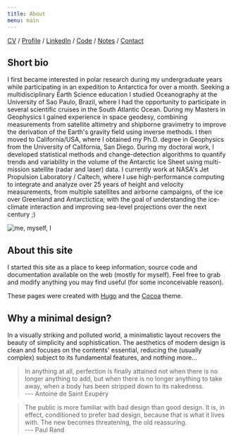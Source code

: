 ```yaml
---
title: About
menu: main
---
```


[CV](https://github.com/fspaolo/cv/blob/master/paolo_cv.pdf) / 
[Profile](https://science.jpl.nasa.gov/people/Serrano%20Paolo) /
[LinkedIn](//linkedin.com/in/fspaolo) /
[Code](https://github.com/fspaolo/) / 
[Notes](https://gist.github.com/fspaolo/) /
[Contact](mailto:fspaolo@gmail.com)


## Short bio

I first became interested in polar research during my undergraduate years while participating in an expedition to Antarctica for over a month. Seeking a multidisciplinary Earth Science education I studied Oceanography at the University of Sao Paulo, Brazil, where I had the opportunity to participate in several scientific cruises in the South Atlantic Ocean. During my Masters in Geophysics I gained experience in space geodesy, combining measurements from satellite altimetry and shipborne gravimetry to improve the derivation of the Earth's gravity field using inverse methods. I then moved to California/USA, where I obtained my Ph.D. degree in Geophysics from the University of California, San Diego. During my doctoral work, I developed statistical methods and change-detection algorithms to quantify trends and variability in the volume of the Antarctic Ice Sheet using multi-mission satellite (radar and laser) data. I currently work at NASA's Jet Propulsion Laboratory / Caltech, where I use high-performance computing to integrate and analyze over 25 years of height and velocity measurements, from multiple satellites and airborne campaigns, of the ice over Greenland and Antarctictica; with the goal of understanding the ice-climate interaction and improving sea-level projections over the next century ;)

![me, myself, I](/img/portrait.jpeg)


## About this site

I started this site as a place to keep information, source code and documentation available on the web (mostly for myself). Feel free to grab and modify anything you may find useful (for some inconceivable reason).

These pages were created with [Hugo](https://gohugo.io/) and the [Cocoa](https://github.com/nishanths/cocoa-hugo-theme) theme.


## Why a minimal design?

In a visually striking and polluted world, a minimalistic layout recovers the beauty of simplicity and sophistication. The aesthetics of modern design is clean and focuses on the contents' essential, reducing the (usually complex) subject to its fundamental features, and nothing more...

> In anything at all, perfection is finally attained not when there is no longer anything to add, but when there is no longer anything to take away, when a body has been stripped down to its nakedness.  
--- Antoine de Saint Exupéry  


> The public is more familiar with bad design than good design. It is, in effect, conditioned to prefer bad design, because that is what it lives with. The new becomes threatening, the old reassuring.  
--- Paul Rand
